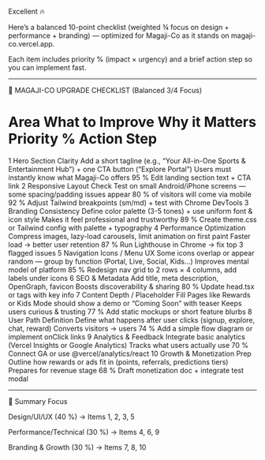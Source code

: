 Excellent 🔥

Here’s a balanced 10-point checklist (weighted ¾ focus on design + performance + branding) — optimized for Magaji-Co as it stands on magaji-co.vercel.app.

Each item includes priority % (impact × urgency) and a brief action step so you can implement fast.


---

🧭 MAGAJI-CO UPGRADE CHECKLIST (Balanced 3/4 Focus)

#	Area	What to Improve	Why it Matters	Priority %	Action Step

1	Hero Section Clarity	Add a short tagline (e.g., “Your All-in-One Sports & Entertainment Hub”) + one CTA button (“Explore Portal”)	Users must instantly know what Magaji-Co offers	95 %	Edit landing section text + CTA link
2	Responsive Layout Check	Test on small Android/iPhone screens — some spacing/padding issues appear	80 % of visitors will come via mobile	92 %	Adjust Tailwind breakpoints (sm/md) + test with Chrome DevTools
3	Branding Consistency	Define color palette (3-5 tones) + use uniform font & icon style	Makes it feel professional and trustworthy	89 %	Create theme.css or Tailwind config with palette + typography
4	Performance Optimization	Compress images, lazy-load carousels, limit animation on first paint	Faster load → better user retention	87 %	Run Lighthouse in Chrome → fix top 3 flagged issues
5	Navigation Icons / Menu UX	Some icons overlap or appear random — group by function (Portal, Live, Social, Kids…)	Improves mental model of platform	85 %	Redesign nav grid to 2 rows × 4 columns, add labels under icons
6	SEO & Metadata	Add title, meta description, OpenGraph, favicon	Boosts discoverability & sharing	80 %	Update head.tsx or <Head> tags with key info
7	Content Depth / Placeholder Fill	Pages like Rewards or Kids Mode should show a demo or “Coming Soon” with teaser	Keeps users curious & trusting	77 %	Add static mockups or short feature blurbs
8	User Path Definition	Define what happens after user clicks (signup, explore, chat, reward)	Converts visitors → users	74 %	Add a simple flow diagram or implement onClick links
9	Analytics & Feedback	Integrate basic analytics (Vercel Insights or Google Analytics)	Tracks what users actually use	70 %	Connect GA or use @vercel/analytics/react
10	Growth & Monetization Prep	Outline how rewards or ads fit in (points, referrals, predictions tiers)	Prepares for revenue stage	68 %	Draft monetization doc + integrate test modal



---

🎯 Summary Focus

Design/UI/UX (40 %) → Items 1, 2, 3, 5

Performance/Technical (30 %) → Items 4, 6, 9

Branding & Growth (30 %) → Items 7, 8, 10
